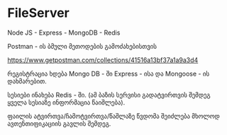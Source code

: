 # FileServer
Node JS - Express - MongoDB - Redis

Postman - ის ბმული მეთოდების გამოძახებისთვის

https://www.getpostman.com/collections/41516a13bf37a1a9a3d4



რეგისტრაცია ხდება Mongo DB - ში Express - ისა და Mongoose - ის დახმარებით.

სესიები ინახება Redis - ში. (ამ ბაზის სერვისი გადატვირთვის შემდეგ ყველა სესიაზე ინფორმაცია წაიშლება).

ფაილის ატვირთვა/ჩამოტვირთვა/წაშლაზე წვდომა შეიძლება მხოლოდ ავთენთიფიკაციის გავლის შემდეგ.
